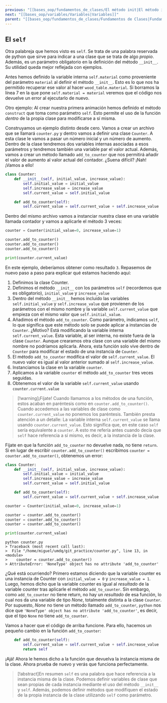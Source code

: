 ```yaml
---
previous: "[[bases_oop/fundamentos_de_clases/El método init|El método init]]"
next: "[[bases_oop/variables/Variables|Variables]]"
parent: "[[bases_oop/fundamentos_de_clases/Fundamentos de Clases|Fundamentos de Clases]]"
---
```


## El `self`

Otra palabreja que hemos visto es `self`. Se trata de una palabra reservada de python que sirve para indicar a una clase que se trata de algo *propio*. Además, es un parámetro obligatorio en la definición del método `__init__`. Su utilidad queda mejor reflejada con ejemplos. 

Antes hemos definido la variable interna `self.material` como proveniente del parámetro `material` al definir el método `__init__`. Esto es lo que nos ha permitido recuperar ese valor al hacer `wood_table.material`. Si borramos la línea 7 en la que pone `self.material = material` veremos que el código nos devuelve un error al ejecutarlo de nuevo. 

Otro ejemplo: Al crear nuestra primera animación hemos definido el método `construct` que toma como parámetro `self`. Esto permite el uso de la función *dentro* de la propia clase para modificarse a sí misma. 

Construyamos un ejemplo distinto desde cero. Vamos a crear un archivo que se llamará `counter.py` y dentro vamos a definir una clase `Counter`. A esta clase le vamos a pasar un número inicial y un número de aumento. Dentro de la clase tendremos dos variables internas asociadas a esos parámetros y tendremos también una variable par el valor actual. Además, vamos a crear un método llamado `add_to_counter` que nos permitirá añadir el valor de aumento al valor actual del contador. ¿Suena difícil? ¡Nah! ¡Vamos a ello!

```python title="python"
class Counter:
    def __init__(self, initial_value, increase_value):
        self.initial_value = initial_value
        self.increase_value = increase_value
        self.current_value = self.initial_value

    def add_to_counter(self):
        self.current_value = self.current_value + self.increase_value
```

Dentro del mismo archivo vamos a instanciar nuestra clase en una variable llamada contador y vamos a aplicarle el método 3 veces:


```python title="python" showLineNumbers{9}
counter = Counter(initial_value=0, increase_value=1)

counter.add_to_counter()
counter.add_to_counter()
counter.add_to_counter()

print(counter.current_value)
```

En este ejemplo, deberíamos obtener como resultado `3`. Repasemos de nuevo paso a paso para explicar qué estamos haciendo aquí: 

1. Definimos la clase Counter.
2. Definimos el método `__init__` con los parámetros `self` (recordemos que es obligatorio), `initial_value` y `increase_value`
3. Dentro del método `__init__` hemos incluido las variables `self.initial_value` y `self.increase_value` que provienen de los parámetros con el mismo nombre y la variable `self.current_value` que empieza con el mismo valor que `self.initial_value`.
4. Añadimos el método `add_to_counter`. Como parámetro, indicamos `self`, lo que significa que este método solo se puede aplicar a instancias de `Counter`. ¿Motivo? Está modificando la variable interna `self.current_value`. Esta variable, al ser interna, no existe fuera de la clase `Counter`. Aunque crearamos otra clase con una variable del mismo nombre no podríamos aplicarla. Ahora, esta función solo vive dentro de `Counter` para modificar el estado de una instancia de `Counter`.
5. El método `add_to_counter` modifica el valor de `self.current_value`. El nuevo valor es igual al valor anterior sumado al `self.increase_value`.
6. Instanciamos la clase en la variable `counter`.
7. Aplicamos a la variable `counter` el método `add_to_counter` tres veces seguidas.
8. Obtenemos el valor de la variable `self.current_value` usando `counter.current.value`

>[!warning]¡Fíjate!
> Cuando llamamos a los métodos de una función, estos acaban en paréntesis como en `counter.add_to_counter()`. Cuando accedemos a las variables de clase como `counter.current_value` no ponemos los paréntesis. También presta atención a un detalle: La variable interna `self.current_value` se llama usando `counter.current_value`. Esto significa que, en este caso `self` sería equivalente a `counter`. A esto me refería antes cuando decía que `self` hace referencia a sí mismo, es decir, a la instancia de la clase. 

Fíjate en que la función `add_to_counter` no devuelve nada, no tiene `return`. Si en lugar de escribir `counter.add_to_counter()` escribimos `counter = counter.add_to_counter()`, obtenemos un error:

```python title="python"
class Counter:
    def __init__(self, initial_value, increase_value):
        self.initial_value = initial_value
        self.increase_value = increase_value
        self.current_value = self.initial_value

    def add_to_counter(self):
        self.current_value = self.current_value + self.increase_value

counter = Counter(initial_value=0, increase_value=1)

counter = counter.add_to_counter()
counter = counter.add_to_counter()
counter = counter.add_to_counter()

print(counter.current_value)
```

```shell title="Terminal"
python counter.py
> Traceback (most recent call last):
>  File "/home/miguel/umdq/git_practice/counter.py", line 13, in <module>
>    counter = counter.add_to_counter()
> AttributeError: 'NoneType' object has no attribute 'add_to_counter'
```

¿Qué está ocurriendo? Primero estamos diciendo que la variable counter es una instancia de Counter con `initial_value = 0` y `increase_value = 1`. Luego, hemos dicho que la variable counter es igual al *resultado* de la variable counter tras aplicarle el método `add_to_counter`. Sin embargo, como `add_to_counter` no tiene return, no hay un *resultado* de esa función, lo cual nos da una variable de tipo *None*, totalmente distinta a la clase `Counter`. Por supuesto, *None* no tiene un método llamado `add_to_counter`, `python` nos dice que `'NoneType' object has no attribute 'add_to_counter'`, es decir, que el tipo `None` no tiene `add_to_counter`. 

Vamos a hacer que el código de arriba funcione. Para ello, hacemos un pequeño cambio en la función `add_to_counter`:

```python title="python" showLineNumbers{7}
    def add_to_counter(self):
        self.current_value = self.current_value + self.increase_value
        return self
```

¡Ajá! Ahora le hemos dicho a la función que devuelva la instancia misma de la clase. Ahora prueba de nuevo y verás que funciona perfectamente. 


>[!abstract]En resumen
> `self` es una palabra que hace referencia a la instancia misma de la clase. Podemos definir variables de clase que sean propias de cada instancia mediante el uso del método `__init__` y `self`. Además, podemos definir métodos que modifiquen el estado de la propia instancia de la clase utilizando `self` como parámetro. 


